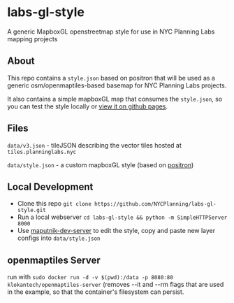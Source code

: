 # labs-gl-style
A generic MapboxGL openstreetmap style for use in NYC Planning Labs mapping projects

## About
This repo contains a `style.json` based on positron that will be used as a generic osm/openmaptiles-based basemap for NYC Planning Labs projects.

It also contains a simple mapboxGL map that consumes the `style.json`, so you can test the style locally or [view it on github pages](https://nycplanning.github.io/labs-gl-style/).

## Files
`data/v3.json` - tileJSON describing the vector tiles hosted at `tiles.planninglabs.nyc`

`data/style.json` - a custom mapboxGL style (based on [positron](https://github.com/openmaptiles/positron-gl-style))

## Local Development
- Clone this repo `git clone https://github.com/NYCPlanning/labs-gl-style.git`
- Run a local webserver `cd labs-gl-style && python -m SimpleHTTPServer 8000`
- Use [maputnik-dev-server](https://github.com/NYCPlanning/labs-maputnik-dev-server) to edit the style, copy and paste new layer configs into `data/style.json`

## openmaptiles Server
run with `sudo docker run -d -v $(pwd):/data -p 8080:80 klokantech/openmaptiles-server` (removes --it and --rm flags that are used in the example, so that the container's filesystem can persist.
